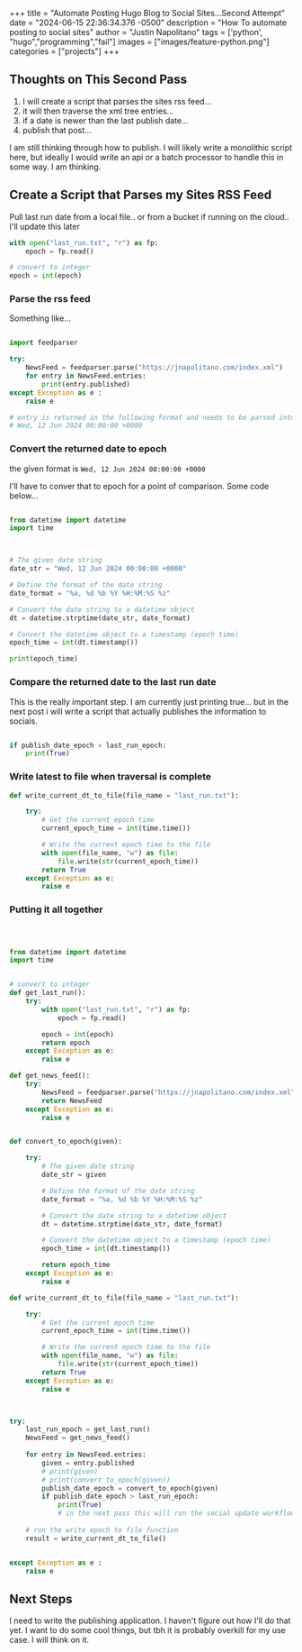+++
title =  "Automate Posting Hugo Blog to Social Sites...Second Attempt"
date = "2024-06-15 22:36:34.376 -0500" 
description = "How To automate posting to social sites"
author = "Justin Napolitano"
tags = ['python', "hugo","programming","fail"]
images = ["images/feature-python.png"]
categories = ["projects"]
+++


## Thoughts on This Second Pass


1. I will create a script that parses the sites rss feed...
2. it will then traverse the xml tree entries...
3. if a date is newer than the last publish date...
4. publish that post...

I am still thinking through how to publish. I will likely write a monolithic script here, but ideally I would write an api or a batch processor to handle this in some way. I am thinking.  


## Create a Script that Parses my Sites RSS Feed

Pull last run date from a local file.. or from a bucket if running on the cloud.. I'll update this later

```python
with open("last_run.txt", "r") as fp:
    epoch = fp.read()

# convert to integer
epoch = int(epoch)

```


### Parse the rss feed


Something like...

```python

import feedparser

try:
    NewsFeed = feedparser.parse("https://jnapolitano.com/index.xml")
    for entry in NewsFeed.entries:
        print(entry.published)
except Exception as e :
    raise e

# entry is returned in the following format and needs to be parsed into epoch
# Wed, 12 Jun 2024 00:00:00 +0000


```

### Convert the returned date to epoch

the given format is 
```Wed, 12 Jun 2024 00:00:00 +0000```

I'll have to conver that to epoch for a point of comparison. Some code below...

```python

from datetime import datetime
import time



# The given date string
date_str = "Wed, 12 Jun 2024 00:00:00 +0000"

# Define the format of the date string
date_format = "%a, %d %b %Y %H:%M:%S %z"

# Convert the date string to a datetime object
dt = datetime.strptime(date_str, date_format)

# Convert the datetime object to a timestamp (epoch time)
epoch_time = int(dt.timestamp())

print(epoch_time)

```

### Compare the returned date to the last run date

This is the really important step. I am currently just printing true... but in the next post i will write a script that actually publishes the information to socials. 
```python

if publish_date_epoch > last_run_epoch:
    print(True)
```

### Write latest to file when traversal is complete

```python
def write_current_dt_to_file(file_name = "last_run.txt"):

    try:
        # Get the current epoch time
        current_epoch_time = int(time.time())

        # Write the current epoch time to the file
        with open(file_name, "w") as file:
            file.write(str(current_epoch_time))
        return True
    except Exception as e:
        raise e
```

### Putting it all together

```python



from datetime import datetime
import time


# convert to integer
def get_last_run():
    try:
        with open("last_run.txt", "r") as fp:
            epoch = fp.read()

        epoch = int(epoch)
        return epoch
    except Exception as e:
        raise e

def get_news_feed():
    try:
        NewsFeed = feedparser.parse("https://jnapolitano.com/index.xml")
        return NewsFeed
    except Exception as e:
        raise e


def convert_to_epoch(given):

    try: 
        # The given date string
        date_str = given

        # Define the format of the date string
        date_format = "%a, %d %b %Y %H:%M:%S %z"

        # Convert the date string to a datetime object
        dt = datetime.strptime(date_str, date_format)

        # Convert the datetime object to a timestamp (epoch time)
        epoch_time = int(dt.timestamp())

        return epoch_time
    except Exception as e:
        raise e

def write_current_dt_to_file(file_name = "last_run.txt"):

    try:
        # Get the current epoch time
        current_epoch_time = int(time.time())

        # Write the current epoch time to the file
        with open(file_name, "w") as file:
            file.write(str(current_epoch_time))
        return True
    except Exception as e:
        raise e



try:
    last_run_epoch = get_last_run()
    NewsFeed = get_news_feed()
   
    for entry in NewsFeed.entries:
        given = entry.published
        # print(given)
        # print(convert_to_epoch(given))
        publish_date_epoch = convert_to_epoch(given)
        if publish_date_epoch > last_run_epoch:
            print(True)
            # in the next pass this will run the social update workflow
    
    # run the write epoch to file function
    result = write_current_dt_to_file()


except Exception as e :
    raise e

```

## Next Steps

I need to write the publishing application. I haven't figure out how I'll do that yet. I want to do some cool things, but tbh it is probably overkill for my use case. I will think on it.  
